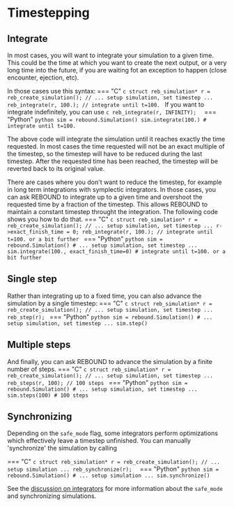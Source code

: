 # Timestepping

## Integrate 
In most cases, you will want to integrate your simulation to a given time. 
This could be the time at which you want to create the next output, or a very long time into the future, if you are waiting fot an exception to happen (close encounter, ejection, etc). 

In those cases use this syntax:
=== "C"
    ```c
    struct reb_simulation* r = reb_create_simulation();
    // ... setup simulation, set timestep ...
    reb_integrate(r, 100.); // integrate until t=100.
    ```
    If you want to integrate indefinitely, you can use
    ```c
    reb_integrate(r, INFINITY); 
    ```
=== "Python"
    ```python
    sim = rebound.Simulation()
    sim.integrate(100.) # integrate until t=100.
    ```

The above code will integrate the simulation until it reaches exactly the time requested.
In most cases the time requested will not be an exact multiple of the timestep, so the timestep will have to be reduced during the last timestep. 
After the requested time has been reached, the timestep will be reverted back to its original value. 

There are cases where you don't want to reduce the timestep, for example in long term integrations with symplectic integrators.
In those cases, you can ask REBOUND to integrate up to a given time and overshoot the requested time by a fraction of the timestep.
This allows REBOUND to maintain a constant timestep throught the integration.
The following code shows you how to do that.
=== "C"
    ```c
    struct reb_simulation* r = reb_create_simulation();
    // ... setup simulation, set timestep ...
    r->exact_finish_time = 0;
    reb_integrate(r, 100.); // integrate until t=100. or a bit further
    ```
=== "Python"
    ```python
    sim = rebound.Simulation()
    # ... setup simulation, set timestep ...
    sim.integrate(100., exact_finish_time=0) # integrate until t=100. or a bit further
    ```

## Single step

Rather than integrating up to a fixed time, you can also advance the simulation by a single timestep:
=== "C"
    ```c
    struct reb_simulation* r = reb_create_simulation();
    // ... setup simulation, set timestep ...
    reb_step(r);
    ```
=== "Python"
    ```python
    sim = rebound.Simulation()
    # ... setup simulation, set timestep ...
    sim.step()
    ```

## Multiple steps
And finally, you can ask REBOUND to advance the simulation by a finite number of steps.
=== "C"
    ```c
    struct reb_simulation* r = reb_create_simulation();
    // ... setup simulation, set timestep ...
    reb_steps(r, 100); // 100 steps
    ```
=== "Python"
    ```python
    sim = rebound.Simulation()
    # ... setup simulation, set timestep ...
    sim.steps(100) # 100 steps
    ```

## Synchronizing
Depending on the `safe_mode` flag, some integrators perform optimizations which effectively leave a timestep unfinished.
You can manually 'synchronize' the simulation by calling

=== "C"
    ```c
    struct reb_simulation* r = reb_create_simulation();
    // ... setup simulation ...
    reb_synchronize(r); 
    ```
=== "Python"
    ```python
    sim = rebound.Simulation()
    # ... setup simulation ...
    sim.synchronize()
    ```

See the [discussion on integrators](integrators.md) for more information about the `safe_mode` and synchronizing simulations.
